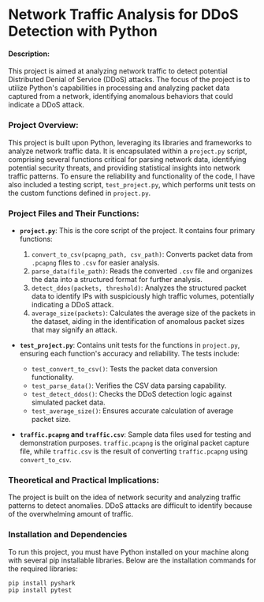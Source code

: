 # Network Traffic Analysis for DDoS Detection with Python

#### Description:
This project is aimed at analyzing network traffic to detect potential Distributed Denial of Service (DDoS) attacks. The focus of the project is to utilize Python's capabilities in processing and analyzing packet data captured from a network, identifying anomalous behaviors that could indicate a DDoS attack.

### Project Overview:

This project is built upon Python, leveraging its libraries and frameworks to analyze network traffic data. It is encapsulated within a `project.py` script, comprising several functions critical for parsing network data, identifying potential security threats, and providing statistical insights into network traffic patterns. To ensure the reliability and functionality of the code, I have also included a testing script, `test_project.py`, which performs unit tests on the custom functions defined in `project.py`.

### Project Files and Their Functions:

- **`project.py`**: This is the core script of the project. It contains four primary functions:
    1. `convert_to_csv(pcapng_path, csv_path)`: Converts packet data from `.pcapng` files to `.csv` for easier analysis.
    2. `parse_data(file_path)`: Reads the converted `.csv` file and organizes the data into a structured format for further analysis.
    3. `detect_ddos(packets, threshold)`: Analyzes the structured packet data to identify IPs with suspiciously high traffic volumes, potentially indicating a DDoS attack.
    4. `average_size(packets)`: Calculates the average size of the packets in the dataset, aiding in the identification of anomalous packet sizes that may signify an attack.

- **`test_project.py`**: Contains unit tests for the functions in `project.py`, ensuring each function's accuracy and reliability. The tests include:
    - `test_convert_to_csv()`: Tests the packet data conversion functionality.
    - `test_parse_data()`: Verifies the CSV data parsing capability.
    - `test_detect_ddos()`: Checks the DDoS detection logic against simulated packet data.
    - `test_average_size()`: Ensures accurate calculation of average packet size.

- **`traffic.pcapng` and `traffic.csv`**: Sample data files used for testing and demonstration purposes. `traffic.pcapng` is the original packet capture file, while `traffic.csv` is the result of converting `traffic.pcapng` using `convert_to_csv`.

### Theoretical and Practical Implications:

The project is built on the idea of network security and analyzing traffic patterns to detect anomalies. DDoS attacks are difficult to identify because of the overwhelming amount of traffic.

### Installation and Dependencies

To run this project, you must have Python installed on your machine along with several pip installable libraries. Below are the installation commands for the required libraries:

```bash
pip install pyshark
pip install pytest
